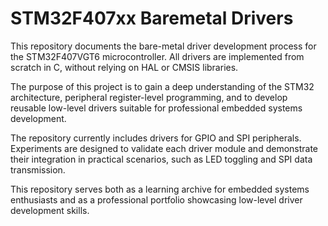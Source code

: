 # STM32F407xx Baremetal Drivers

This repository documents the bare-metal driver development process for the STM32F407VGT6 microcontroller. 
All drivers are implemented from scratch in C, without relying on HAL or CMSIS libraries.

The purpose of this project is to gain a deep understanding of the STM32 architecture, peripheral register-level programming, and to develop reusable low-level drivers suitable for professional embedded systems development. 

The repository currently includes drivers for GPIO and SPI peripherals. Experiments are designed to validate each driver module and demonstrate their integration in practical scenarios, such as LED toggling and SPI data transmission.

This repository serves both as a learning archive for embedded systems enthusiasts and as a professional portfolio showcasing low-level driver development skills.
